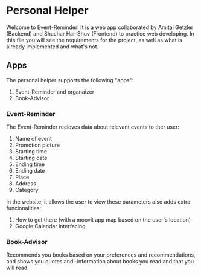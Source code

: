 # Personal Helper

Welcome to Event-Reminder! It is a web app collaborated by Amitai Getzler (Backend) and Shachar Har-Shuv (Frontend) to practice web developing.
In this file you will see the requirements for the project, as well as what is already implemented and what's not. 

## Apps

The personal helper supports the following "apps": 
1. Event-Reminder and organaizer
2. Book-Advisor

### Event-Reminder

The Event-Reminder recieves data about relevant events to ther user:
  1. Name of event
  2. Promotion picture
  3. Starting time
  4. Starting date
  5. Ending time
  6. Ending date 
  7. Place
  8. Address
  9. Category

In the website, it allows the user to view these parameters also adds extra funcionalities:
  1. How to get there (with a moovit app map based on the user's location)
  2. Google Calendar interfacing

### Book-Advisor

Recommends you books based on your preferences and recommendations, and shows you quotes and 
-information about books you read and that you will read.
